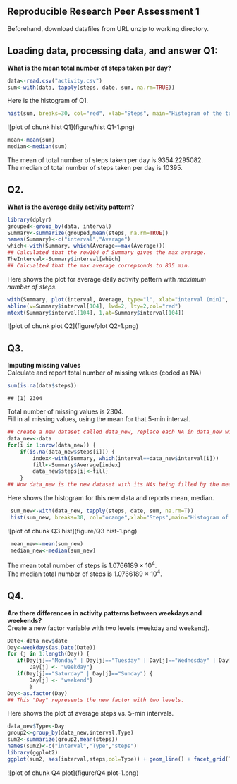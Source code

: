 ## Reproducible Research Peer Assessment 1  
  Beforehand, download datafiles from URL unzip to working directory.  
## Loading data, processing data, and answer Q1:  
**What is the mean total number of steps taken per day?**  

```r
data<-read.csv("activity.csv")
sum<-with(data, tapply(steps, date, sum, na.rm=TRUE))
```
Here is the histogram of Q1.  

```r
hist(sum, breaks=30, col="red", xlab="Steps", main="Histogram of the total number of steps taken each day")
```

![plot of chunk hist Q1](figure/hist Q1-1.png) 

```r
mean<-mean(sum)
median<-median(sum)
```
The mean of total number of steps taken per day is 9354.2295082.  
The median of total number of steps taken per day is 10395.  

## Q2.  
**What is the average daily activity pattern?**  

```r
library(dplyr)
grouped<-group_by(data, interval)
Summary<-summarize(grouped,mean(steps, na.rm=TRUE))
names(Summary)<-c("interval","Average")
which<-with(Summary, which(Average==max(Average))) 
## Calculated that the row104 of Summary gives the max average.
TheInterval<-Summary$interval[which] 
## Calcualted that the max average correpsonds to 835 min.
```
Here shows the plot for average daily activity pattern with *maximum number of steps*.  

```r
with(Summary, plot(interval, Average, type="l", xlab="interval (min)", ylab="Average steps"))
abline(v=Summary$interval[104], lwd=2, lty=2,col="red")
mtext(Summary$interval[104], 1,at=Summary$interval[104])
```

![plot of chunk plot Q2](figure/plot Q2-1.png) 
## Q3.  
**Imputing missing values**  
Calculate and report total number of missing values (coded as NA)

```r
sum(is.na(data$steps))
```

```
## [1] 2304
```
Total number of missing values is 2304.  
Fill in all missing values, using the mean for that 5-min interval.  

```r
## create a new dataset called data_new, replace each NA in data_new with the average steps corresponding to that 5-min interval.
data_new<-data
for(i in 1:nrow(data_new)) {
	if(is.na(data_new$steps[i])) {
		index<-with(Summary, which(interval==data_new$interval[i]))
		fill<-Summary$Average[index]
		data_new$steps[i]<-fill}
	}
## Now data_new is the new dataset with its NAs being filled by the mean of that 5-min interval.  
```
Here shows the histogram for this new data and reports mean, median.  

```r
 sum_new<-with(data_new, tapply(steps, date, sum, na.rm=T))
 hist(sum_new, breaks=30, col="orange",xlab="Steps",main="Histogram of the total number of steps taken each day")
```

![plot of chunk Q3 hist](figure/Q3 hist-1.png) 

```r
 mean_new<-mean(sum_new)
 median_new<-median(sum_new)
```
 The mean total number of steps is 1.0766189 &times; 10<sup>4</sup>.  
 The median total number of steps is 1.0766189 &times; 10<sup>4</sup>.  
 
 ## Q4.  
 **Are there differences in activity patterns between weekdays and weekends?**  
 Create a new factor variable with two levels (weekday and weekend).  
 
 ```r
 Date<-data_new$date
 Day<-weekdays(as.Date(Date))
 for (j in 1:length(Day)) {
 	if(Day[j]=="Monday" | Day[j]=="Tuesday" | Day[j]=="Wednesday" | Day[j]=="Thursday"|Day[j]=="Friday") {
 		Day[j] <- "weekday"}
 	if(Day[j]=="Saturday" | Day[j]=="Sunday") {
 		Day[j] <- "weekend"}
 		}
 Day<-as.factor(Day)
 ## This "Day" represents the new factor with two levels.
 ```
 Here shows the plot of average steps vs. 5-min intervals.  
 
 ```r
 data_new$Type<-Day
 group2<-group_by(data_new,interval,Type)
 sum2<-summarize(group2,mean(steps))
 names(sum2)<-c("interval","Type","steps")
 library(ggplot2)
 ggplot(sum2, aes(interval,steps,col=Type)) + geom_line() + facet_grid(Type~.) + labs(title="Differences in between weekdays & weekends")
 ```
 
 ![plot of chunk Q4 plot](figure/Q4 plot-1.png) 
 

 
 

